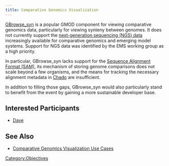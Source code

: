 ```yaml
---
title: Comparative Genomics Visualization
---
```


[GBrowse\_syn](gmod:GBrowse_syn "wikilink") is a popular GMOD component
for viewing comparative genomics data, particularly for viewing synteny
between genomes. It does not currently support the [next-generation
sequencing (NGS) data](gmod:Next_Generation_Sequencing "wikilink")
increasingly available for comparative genomics and emerging model
systems. Support for NGS data was identified by the EMS working group as
a high priority.

In particular, GBrowse\_syn lacks support for the [Sequence Alignment
Format (SAM)](http://samtools.sourceforge.net/), its mechanism of
storing genome comparisons does not scale beyond a few organisms, and
the means for tracking the necessary alignment metadata in
[Chado](gmod:Chado "wikilink") are insufficient.

In addition to filling those gaps, GBrowse\_syn would also particularly
stand to benefit from the event by gaining a more sustainable developer
base.

Interested Participants
-----------------------

-   [Dave](Dave "wikilink")

See Also
--------

-   [Comparative Genomics Visualization Use
    Cases](Use_Cases#Comparative_Genomics_Visualization_Use_Cases "wikilink")

<Category:Objectives>
